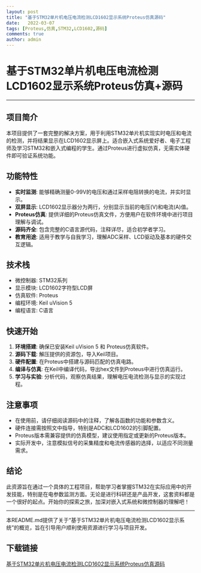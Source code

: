 ```yaml
---
layout: post
title: "基于STM32单片机电压电流检测LCD1602显示系统Proteus仿真源码"
date:   2022-03-07
tags: [Proteus,仿真,STM32,LCD1602,源码]
comments: true
author: admin
---
```

# 基于STM32单片机电压电流检测LCD1602显示系统Proteus仿真+源码

---

## 项目简介

本项目提供了一套完整的解决方案，用于利用STM32单片机实现实时电压和电流的检测，并将结果显示在LCD1602显示屏上。适合嵌入式系统爱好者、电子工程师及学习STM32和嵌入式编程的学生。通过Proteus进行虚拟仿真，无需实体硬件即可验证系统功能。

## 功能特性

- **实时监测**: 能够精确测量0-99V的电压和通过采样电阻转换的电流，并实时显示。
- **双屏显示**: LCD1602显示器分为两行，分别显示当前的电压(V)和电流(A)值。
- **Proteus仿真**: 提供详细的Proteus仿真文件，方便用户在软件环境中进行项目理解与调试。
- **源码齐全**: 包含完整的C语言源代码，注释详尽，适合初学者学习。
- **教育用途**: 适用于教学与自我学习，理解ADC采样、LCD驱动及基本的硬件交互逻辑。

## 技术栈

- 微控制器: STM32系列
- 显示模块: LCD1602字符型LCD屏
- 仿真软件: Proteus
- 编程环境: Keil uVision 5
- 编程语言: C语言

## 快速开始

1. **环境搭建**: 确保已安装Keil uVision 5 和 Proteus仿真软件。
2. **源码下载**: 解压提供的资源包，导入Keil项目。
3. **硬件配置**: 在Proteus中搭建与源码匹配的仿真电路。
4. **编译与仿真**: 在Keil中编译代码，导出hex文件到Proteus中进行仿真运行。
5. **学习与实验**: 分析代码，观察仿真结果，理解电压电流检测与显示的实现过程。

## 注意事项

- 在使用前，请仔细阅读源码中的注释，了解各函数的功能和参数含义。
- 硬件连接需按照文中指导，特别是ADC和LCD1602的引脚配置。
- Proteus版本需兼容提供的仿真模型，建议使用指定或更新的Proteus版本。
- 实际开发中，注意模拟信号的采集精度和电流传感器的选择，以适应不同测量需求。

## 结论

此资源旨在通过一个具体的工程项目，帮助学习者掌握STM32在实际应用中的开发技能，特别是在电参数监测方面。无论是进行科研还是产品开发，这套资料都是一个很好的起点。开始你的探索之旅，加深对嵌入式系统和微控制器的理解吧！

--- 

本README.md提供了关于“基于STM32单片机电压电流检测LCD1602显示系统”的概览，旨在引导用户顺利使用资源进行学习与项目开发。

## 下载链接

[基于STM32单片机电压电流检测LCD1602显示系统Proteus仿真源码](https://pan.quark.cn/s/8f0428c8766f)